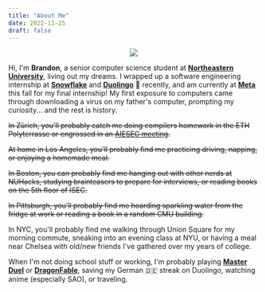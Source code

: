 ```yaml
---
title: "About Me"
date: 2022-11-25
draft: false
---
```


<p align="center">
  <img style="max-width: 90%; border-radius: 3%;" src="/images/personal.png" />
</p>

Hi, I'm **Brandon**, a senior computer science student at **[Northeastern University](https://www.northeastern.edu/)**, living out my dreams. I wrapped up a software engineering internship at **[Snowflake](https://www.snowflake.com/)** and **[Duolingo](https://www.duolingo.com/)** 🦉 recently, and am currently at **[Meta](https://about.meta.com/realitylabs/)** this fall for my final internship! My first exposure to computers came through downloading a virus on my father's computer, prompting my curiosity... and the rest is history.

~~In Zürich, you'll probably catch me doing compilers homework in the ETH Polyterrasse or engrossed in an [AIESEC meeting](https://aiesec.org/).~~

~~At home in Los Angeles, you'll probably find me practicing driving, napping, or enjoying a homemade meal.~~

~~In Boston, you can probably find me hanging out with other nerds at NUHacks, studying brainteasers to prepare for interviews, or reading books on the 5th floor of ISEC.~~

~~In Pittsburgh, you'll probably find me hoarding sparkling water from the fridge at work or reading a book in a random CMU building.~~

In NYC, you'll probably find me walking through Union Square for my morning commute, sneaking into an evening class at NYU, or having a meal near Chelsea with old/new friends I've gathered over my years of college.

When I'm not doing school stuff or working, I'm probably playing [**Master Duel**](https://www.konami.com/yugioh/masterduel/us/en/) or [**DragonFable**](https://dragonfable.com), saving my German 🇩🇪 streak on Duolingo, watching anime (especially SAO), or traveling.